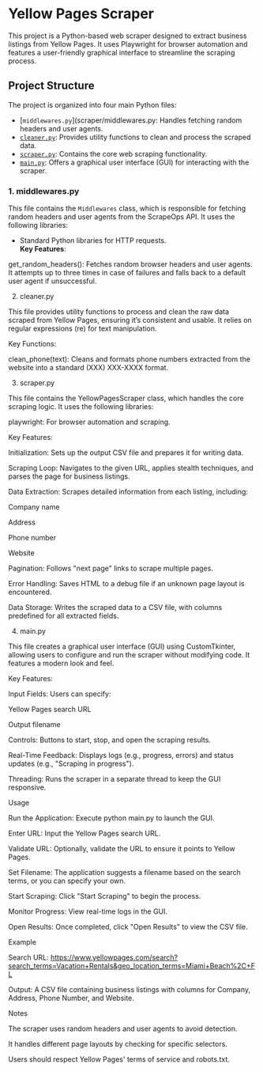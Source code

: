 # Yellow Pages Scraper
This project is a Python-based web scraper designed to extract business listings from Yellow Pages. It uses Playwright for browser automation and features a user-friendly graphical interface to streamline the scraping process.

## Project Structure
The project is organized into four main Python files:
- [`middlewares.py`](scraper/middlewares.py: Handles fetching random headers and user agents.
- [`cleaner.py`](scraper/cleaner.py): Provides utility functions to clean and process the scraped data.
- [`scraper.py`](scraper/scraper.py): Contains the core web scraping functionality.  
- [`main.py`](scraper/main.py): Offers a graphical user interface (GUI) for interacting with the scraper.

### 1. middlewares.py
This file contains the `Middlewares` class, which is responsible for fetching random headers and user agents from the ScrapeOps API. It uses the following libraries:
- Standard Python libraries for HTTP requests.  
**Key Features**:





get_random_headers(): Fetches random browser headers and user agents. It attempts up to three times in case of failures and falls back to a default user agent if unsuccessful.

2. cleaner.py

This file provides utility functions to process and clean the raw data scraped from Yellow Pages, ensuring it’s consistent and usable. It relies on regular expressions (re) for text manipulation.

Key Functions:

clean_phone(text): Cleans and formats phone numbers extracted from the website into a standard (XXX) XXX-XXXX format.

3. scraper.py

This file contains the YellowPagesScraper class, which handles the core scraping logic. It uses the following libraries:





playwright: For browser automation and scraping.

Key Features:





Initialization: Sets up the output CSV file and prepares it for writing data.



Scraping Loop: Navigates to the given URL, applies stealth techniques, and parses the page for business listings.



Data Extraction: Scrapes detailed information from each listing, including:





Company name



Address



Phone number



Website



Pagination: Follows "next page" links to scrape multiple pages.



Error Handling: Saves HTML to a debug file if an unknown page layout is encountered.



Data Storage: Writes the scraped data to a CSV file, with columns predefined for all extracted fields.

4. main.py

This file creates a graphical user interface (GUI) using CustomTkinter, allowing users to configure and run the scraper without modifying code. It features a modern look and feel.

Key Features:





Input Fields: Users can specify:





Yellow Pages search URL



Output filename



Controls: Buttons to start, stop, and open the scraping results.



Real-Time Feedback: Displays logs (e.g., progress, errors) and status updates (e.g., "Scraping in progress").



Threading: Runs the scraper in a separate thread to keep the GUI responsive.

Usage





Run the Application: Execute python main.py to launch the GUI.



Enter URL: Input the Yellow Pages search URL.



Validate URL: Optionally, validate the URL to ensure it points to Yellow Pages.



Set Filename: The application suggests a filename based on the search terms, or you can specify your own.



Start Scraping: Click "Start Scraping" to begin the process.



Monitor Progress: View real-time logs in the GUI.



Open Results: Once completed, click "Open Results" to view the CSV file.

Example





Search URL: https://www.yellowpages.com/search?search_terms=Vacation+Rentals&geo_location_terms=Miami+Beach%2C+FL



Output: A CSV file containing business listings with columns for Company, Address, Phone Number, and Website.

Notes





The scraper uses random headers and user agents to avoid detection.



It handles different page layouts by checking for specific selectors.



Users should respect Yellow Pages' terms of service and robots.txt.
